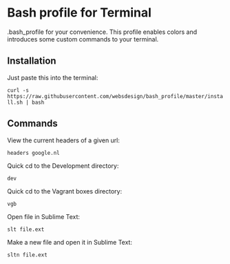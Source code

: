 # Bash profile for Terminal

.bash_profile for your convenience. This profile enables colors and introduces some custom commands to your terminal.



## Installation

Just paste this into the terminal:

`curl -s https://raw.githubusercontent.com/websdesign/bash_profile/master/install.sh | bash`

## Commands

View the current headers of a given url:

`headers google.nl`

Quick cd to the Development directory:

`dev`

Quick cd to the Vagrant boxes directory:

`vgb`

Open file in Sublime Text:

`slt file.ext`

Make a new file and open it in Sublime Text:

`sltn file.ext`
